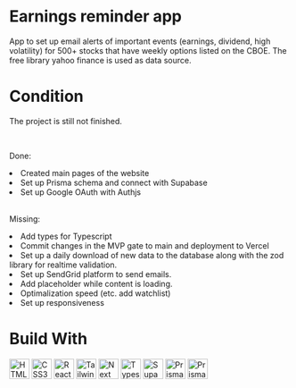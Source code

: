 # Earnings reminder app

<p>App to set up email alerts of important events (earnings, dividend, high volatility) for 500+ stocks that have weekly options listed on the CBOE. The free library yahoo finance is used as data source.
</p>

# Condition
<p>The project is still not finished.</p>
<br>
<p>Done:</p>
<li>Created main pages of the website</li>
<li>Set up Prisma schema and connect with Supabase</li>
<li>Set up Google OAuth with Authjs</li>
<br>
<p>Missing:</p>
<li>Add types for Typescript</li>
<li>Commit changes in the MVP gate to main and deployment to Vercel</li>
<li>Set up a daily download of new data to the database along with the zod library for realtime validation.</li>
<li>Set up SendGrid platform to send emails.</li>
<li>Add placeholder while content is loading.</li>
<li>Optimalization speed (etc. add watchlist)</li>
<li>Set up responsiveness</li>

# Build With
<p align="left">
<a href="https://developer.mozilla.org/en-US/docs/Glossary/HTML5" target="_blank" rel="noreferrer"><img src="https://raw.githubusercontent.com/danielcranney/readme-generator/main/public/icons/skills/html5-colored.svg" width="36" height="36" alt="HTML5" /></a>
<a href="https://www.w3.org/TR/CSS/#css" target="_blank" rel="noreferrer"><img src="https://raw.githubusercontent.com/danielcranney/readme-generator/main/public/icons/skills/css3-colored.svg" width="36" height="36" alt="CSS3" /></a>
<a href="https://developer.mozilla.org/en-US/docs/Web/JavaScript" target="_blank" rel="noreferrer"><img src="https://raw.githubusercontent.com/danielcranney/readme-generator/main/public/icons/skills/react-colored.svg" width="36" height="36" alt="React" /></a>
<a href="https://tailwindcss.com" target="_blank" rel="noreferrer"><img src="https://raw.githubusercontent.com/danielcranney/readme-generator/main/public/icons/skills/tailwindcss-colored.svg" width="36" height="36" alt="Tailwind" /></a>
<a href="https://nextjs.org" target="_blank" rel="noreferrer"><img src="https://www.datocms-assets.com/98835/1684410508-image-7.png" width="36" height="36" alt="Next js" /></a>
<a href="https://www.typescriptlang.org" target="_blank" rel="noreferrer"><img src="https://upload.wikimedia.org/wikipedia/commons/thumb/4/4c/Typescript_logo_2020.svg/1200px-Typescript_logo_2020.svg.png" width="36" height="36" alt="Typescript" /></a>
<a href="https://supabase.com" target="black" rel="noreferrer"><img src="https://miro.medium.com/v2/resize:fit:1400/0*QzPzYLTNRX7p5Rsl" width="36" height="36" alt="Supabase" /></a>
<a href="https://www.prisma.io" target="black" rel="noreferrer"><img src="https://static-00.iconduck.com/assets.00/file-type-prisma-icon-1682x2048-yybmypz0.png" width="36" height="36" alt="Prisma Io" /></a>
<a href="https://www.prisma.io" target="black" rel="noreferrer"><img src="https://avatars.githubusercontent.com/u/67470890?s=280&v=4" width="36" height="36" alt="Prisma Io" /></a>


</p>
